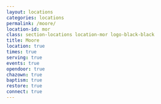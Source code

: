 ```yaml
---
layout: locations
categories: locations
permalink: /moore/
location-id: mor
class: section-locations location-mor logo-black-black
title: Moore
location: true
times: true
serving: true
events: true
opendoor: true
chazown: true
baptism: true
restore: true
connect: true
---
```

